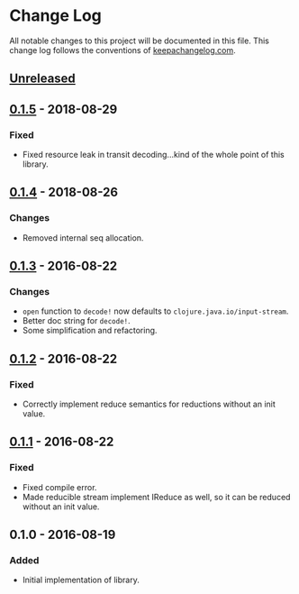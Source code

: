 # Change Log

All notable changes to this project will be documented in this file. This change
log follows the conventions of [keepachangelog.com](http://keepachangelog.com/).

## [Unreleased]

## [0.1.5] - 2018-08-29
### Fixed
- Fixed resource leak in transit decoding...kind of the whole point of this library.

## [0.1.4] - 2018-08-26
### Changes
- Removed internal seq allocation.

## [0.1.3] - 2016-08-22
### Changes
- `open` function to `decode!` now defaults to `clojure.java.io/input-stream`.
- Better doc string for `decode!`.
- Some simplification and refactoring.

## [0.1.2] - 2016-08-22
### Fixed
- Correctly implement reduce semantics for reductions without an init value.

## [0.1.1] - 2016-08-22
### Fixed
- Fixed compile error.
- Made reducible stream implement IReduce as well, so it can be reduced without
  an init value.

## 0.1.0 - 2016-08-19
### Added
- Initial implementation of library.

[Unreleased]: https://github.com/pjstadig/reducible-stream/compare/0.1.4...HEAD
[0.1.5]: https://github.com/pjstadig/reducible-stream/compare/0.1.4...0.1.5
[0.1.4]: https://github.com/pjstadig/reducible-stream/compare/0.1.3...0.1.4
[0.1.3]: https://github.com/pjstadig/reducible-stream/compare/0.1.2...0.1.3
[0.1.2]: https://github.com/pjstadig/reducible-stream/compare/0.1.1...0.1.2
[0.1.1]: https://github.com/pjstadig/reducible-stream/compare/0.1.0...0.1.1
